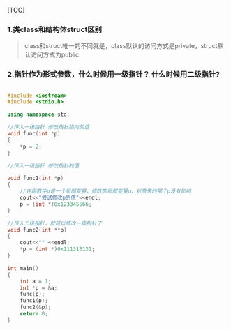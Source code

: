 [TOC]

### 1.类class和结构体struct区别

> class和struct唯一的不同就是，class默认的访问方式是private，struct默认访问方式为public





### 2.指针作为形式参数，什么时候用一级指针？ 什么时候用二级指针?

```C++

#include <iostream>
#include <stdio.h>

using namespace std;

//传入一级指针 修改指针指向的值
void func(int *p)
{
    *p = 2;
}

//传入一级指针 修改指针的值

void func1(int *p)
{
    //在函数中p是一个局部变量，修改的局部变量p，对原来的那个p没有影响
    cout<<"尝试修改p的值"<<endl;
    p = (int *)0x123345566;
}

//传入二级指针，就可以修改一级指针了
void func2(int **p)
{
    cout<<"" <<endl;
    *p = (int *)0x111313131;
}

int main()
{
    int a = 1;
    int *p = &a;
    func(p);
    func1(p);
    func2(&p);
    return 0;
}



```



